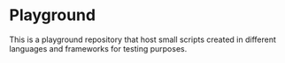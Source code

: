 # Playground

This is a playground repository that host small scripts created in different languages and frameworks for testing purposes.
